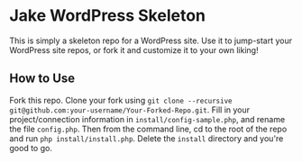 # Jake WordPress Skeleton

This is simply a skeleton repo for a WordPress site. Use it to jump-start your WordPress site repos, or fork it and customize it to your own liking!

## How to Use
Fork this repo. Clone your fork using `git clone --recursive git@github.com:your-username/Your-Forked-Repo.git`. Fill in your project/connection information in `install/config-sample.php`, and rename the file `config.php`. Then from the command line, cd to the root of the repo and run `php install/install.php`. Delete the `install` directory and you're good to go.